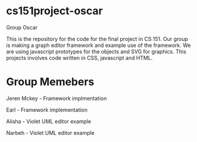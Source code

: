 # cs151project-oscar
Group Oscar

This is the repository for the code for the final project in CS 151. Our group is making a graph editor framework and example use of the framework. We are using javascript prototypes for the objects and SVG for graphics. This projects involves code written in CSS, javascript and HTML.

# Group Memebers
Jeren Mckey - Framework implmentation

Earl - Framework implementation

Alisha - Violet UML editor example

Narbeh - Violet UML editor example
